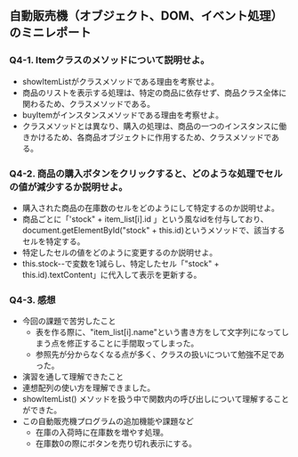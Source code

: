 ## 自動販売機（オブジェクト、DOM、イベント処理）のミニレポート
### Q4-1. Itemクラスのメソッドについて説明せよ。
* showItemListがクラスメソッドである理由を考察せよ。
 * 商品のリストを表示する処理は、特定の商品に依存せず、商品クラス全体に関わるため、クラスメソッドである。
* buyItemがインスタンスメソッドである理由を考察せよ。
 * クラスメソッドとは異なり、購入の処理は、商品の一つのインスタンスに働きかけるため、各商品オブジェクトに作用するため、クラスメソッドである。
### Q4-2. 商品の購入ボタンをクリックすると、どのような処理でセルの値が減少するか説明せよ。
* 購入された商品の在庫数のセルをどのようにして特定するのか説明せよ。
 * 商品ごとに「'stock" + item_list[i].id 」という風なidを付与しており、document.getElementById("stock" + this.id)というメソッドで、該当するセルを特定する。
* 特定したセルの値をどのように変更するのか説明せよ。
 * this.stock--で変数を1減らし、特定したセル「"stock" + this.id).textContent」に代入して表示を更新する。
### Q4-3. 感想
* 今回の課題で苦労したこと
  * 表を作る際に、"<td>item_list[i].name</td>"という書き方をして文字列になってしまう点を修正することに手間取ってしまった。
  * 参照先が分からなくなる点が多く、クラスの扱いについて勉強不足であった。
* 演習を通して理解できたこと
 * 連想配列の使い方を理解できました。
 * showItemList() メソッドを扱う中で関数内の呼び出しについて理解することができた。
* この自動販売機プログラムの追加機能や課題など
  * 在庫の入荷時に在庫数を増やす処理。
  * 在庫数0の際にボタンを売り切れ表示にする。
